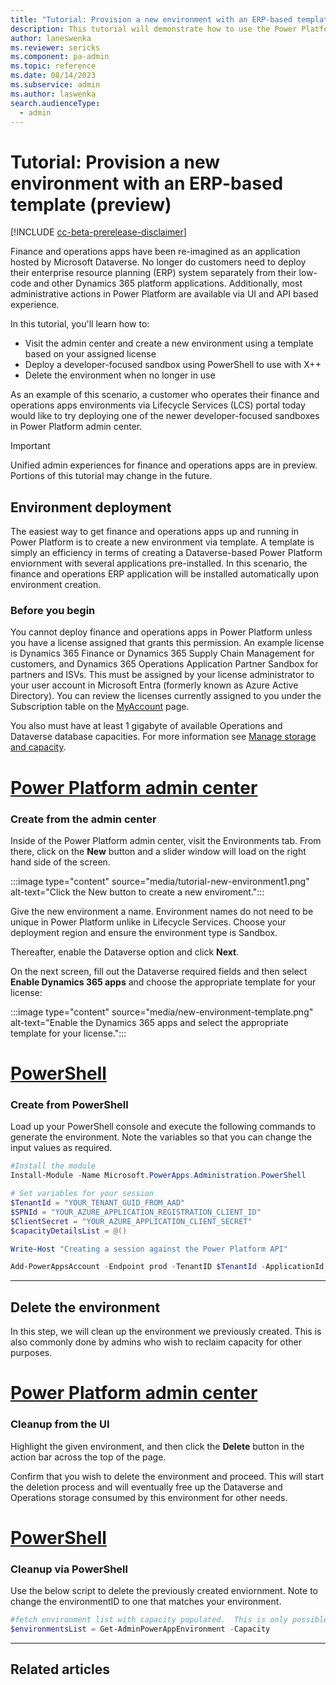 ```yaml
---
title: "Tutorial: Provision a new environment with an ERP-based template (preview) | Microsoft Docs"
description: This tutorial will demonstrate how to use the Power Platform to deploy an environment with Finance and Operations apps installed.
author: laneswenka
ms.reviewer: sericks
ms.component: pa-admin
ms.topic: reference
ms.date: 08/14/2023
ms.subservice: admin
ms.author: laswenka
search.audienceType: 
  - admin
---
```


# Tutorial: Provision a new environment with an ERP-based template (preview)

[!INCLUDE [cc-beta-prerelease-disclaimer](../../includes/cc-beta-prerelease-disclaimer.md)]

Finance and operations apps have been re-imagined as an application hosted by Microsoft Dataverse.  No longer do customers need to deploy their enterprise resource planning (ERP) system separately from their low-code and other Dynamics 365 platform applications.  Additionally, most administrative actions in Power Platform are available via UI and API based experience.

In this tutorial, you'll learn how to:

- Visit the admin center and create a new environment using a template based on your assigned license
- Deploy a developer-focused sandbox using PowerShell to use with X++
- Delete the environment when no longer in use

As an example of this scenario, a customer who operates their finance and operations apps environments via Lifecycle Services (LCS) portal today would like to try deploying one of the newer developer-focused sandboxes in Power Platform admin center.  

> [!IMPORTANT]
> Unified admin experiences for finance and operations apps are in preview.  Portions of this tutorial may change in the future.

## Environment deployment

The easiest way to get finance and operations apps up and running in Power Platform is to create a new environment via template.  A template is simply an efficiency in terms of creating a Dataverse-based Power Platform enviornment with several applications pre-installed.  In this scenario, the finance and operations ERP application will be installed automatically upon environment creation.

### Before you begin

You cannot deploy finance and operations apps in Power Platform unless you have a license assigned that grants this permission.  An example license is Dynamics 365 Finance or Dynamics 365 Supply Chain Management for customers, and Dynamics 365 Operations Application Partner Sandbox for partners and ISVs.  This must be assigned by your license administrator to your user account in Microsoft Entra (formerly known as Azure Active Directory).  You can review the licenses currently assigned to you under the Subscription table on the [MyAccount](https://portal.office.com/account/?ref=MeControl) page.

You also must have at least 1 gigabyte of available Operations and Dataverse database capacities.  For more information see [Manage storage and capacity](../finance-operations-storage-capacity.md).

# [Power Platform admin center](#tab/PPAC)

### Create from the admin center

Inside of the Power Platform admin center, visit the Environments tab.  From there, click on the **New** button and a slider window will load on the right hand side of the screen.

:::image type="content" source="media/tutorial-new-environment1.png" alt-text="Click the New button to create a new enviroment.":::

Give the new environment a name.  Environment names do not need to be unique in Power Platform unlike in Lifecycle Services.  Choose your deployment region and ensure the environment type is Sandbox.

Thereafter, enable the Dataverse option and click **Next**.

On the next screen, fill out the Dataverse required fields and then select **Enable Dynamics 365 apps** and choose the appropriate template for your license:

:::image type="content" source="media/new-environment-template.png" alt-text="Enable the Dynamics 365 apps and select the appropriate template for your license.":::

# [PowerShell](#tab/PowerShell)

### Create from PowerShell

Load up your PowerShell console and execute the following commands to generate the environment.  Note the variables so that you can change the input values as required.

```powershell
#Install the module
Install-Module -Name Microsoft.PowerApps.Administration.PowerShell

# Set variables for your session
$TenantId = "YOUR_TENANT_GUID_FROM_AAD"
$SPNId = "YOUR_AZURE_APPLICATION_REGISTRATION_CLIENT_ID"
$ClientSecret = "YOUR_AZURE_APPLICATION_CLIENT_SECRET"
$capacityDetailsList = @()

Write-Host "Creating a session against the Power Platform API"

Add-PowerAppsAccount -Endpoint prod -TenantID $TenantId -ApplicationId $SPNId -ClientSecret $ClientSecret
```
---

## Delete the environment
In this step, we will clean up the environment we previously created.  This is also commonly done by admins who wish to reclaim capacity for other purposes.

# [Power Platform admin center](#tab/PPAC)

### Cleanup from the UI

Highlight the given environment, and then click the **Delete** button in the action bar across the top of the page.  

Confirm that you wish to delete the environment and proceed.  This will start the deletion process and will eventually free up the Dataverse and Operations storage consumed by this environment for other needs.


# [PowerShell](#tab/PowerShell)

### Cleanup via PowerShell
Use the below script to delete the previously created enviornment.  Note to change the environmentID to one that matches your environment.

```powershell
#fetch environment list with capacity populated.  This is only possible when calling full environment list
$environmentsList = Get-AdminPowerAppEnvironment -Capacity
```
---

## Related articles
